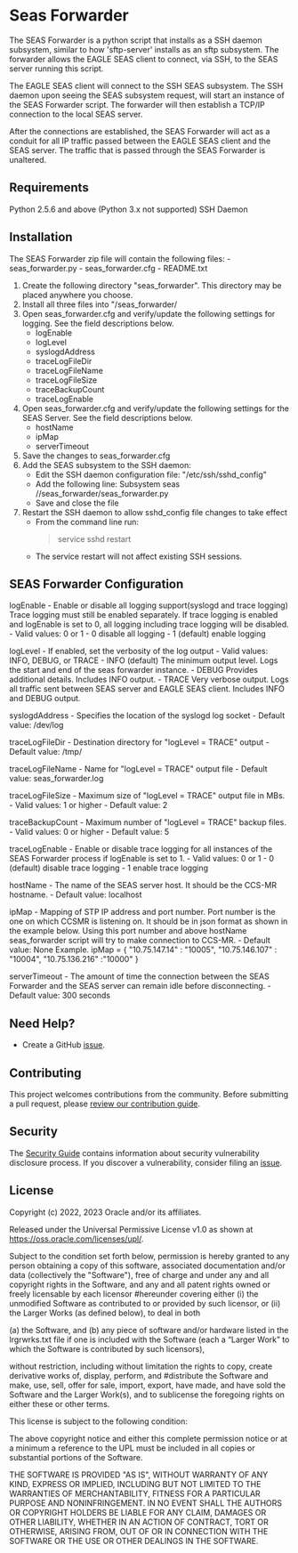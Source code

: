 # Seas Forwarder

The SEAS Forwarder is a python script that installs as a SSH daemon subsystem,
similar to how 'sftp-server' installs as an sftp subsystem.  The forwarder
allows the EAGLE SEAS client to connect, via SSH, to the SEAS server running
this script.

The EAGLE SEAS client will connect to the SSH SEAS subsystem.  The SSH daemon
upon seeing the SEAS subsystem request, will start an instance of the SEAS
Forwarder script.  The forwarder will then establish a TCP/IP connection to
the local SEAS server.

After the connections are established, the SEAS Forwarder will act as a
conduit for all IP traffic passed between the EAGLE SEAS client and the SEAS
server.  The traffic that is passed through the SEAS Forwarder is unaltered.

Requirements
------------
Python 2.5.6 and above (Python 3.x not supported)
SSH Daemon

## Installation

The SEAS Forwarder zip file will contain the following files:
    - seas_forwarder.py
    - seas_forwarder.cfg
    - README.txt

1. Create the following directory "seas_forwarder".  This directory may be 
   placed anywhere you choose.
2. Install all three files into "<install path>/seas_forwarder/
3. Open seas_forwarder.cfg and verify/update the following settings for
   logging.  See the field descriptions below.
    - logEnable
    - logLevel
    - syslogdAddress
    - traceLogFileDir
    - traceLogFileName
    - traceLogFileSize
    - traceBackupCount
    - traceLogEnable
4. Open seas_forwarder.cfg and verify/update the following settings for the
   SEAS Server.  See the field descriptions below.
    - hostName
    - ipMap
    - serverTimeout
5. Save the changes to seas_forwarder.cfg
6. Add the SEAS subsystem to the SSH daemon:
    - Edit the SSH daemon configuration file: "/etc/ssh/sshd_config"
    - Add the following line:
        Subsystem   seas    /<install path>/seas_forwarder/seas_forwarder.py
    - Save and close the file
7. Restart the SSH daemon to allow sshd_config file changes to take effect
    - From the command line run:
        > service sshd restart
    - The service restart will not affect existing SSH sessions.


SEAS Forwarder Configuration
----------------------------
logEnable - Enable or disable all logging support(syslogd and trace logging)
            Trace logging must still be enabled separately.  If trace logging
            is enabled and logEnable is set to 0, all logging including trace
            logging will be disabled.
    - Valid values:  0 or 1
    - 0 disable all logging
    - 1 (default) enable logging

logLevel - If enabled, set the verbosity of the log output
    - Valid values: INFO, DEBUG, or TRACE
    - INFO (default) The minimum output level.  Logs the start and end of the
                     seas forwarder instance.
    - DEBUG  Provides additional details.  Includes INFO output.
    - TRACE  Very verbose output.  Logs all traffic sent between SEAS server
             and EAGLE SEAS client.  Includes INFO and DEBUG output.

syslogdAddress - Specifies the location of the syslogd log socket
    - Default value:  /dev/log

traceLogFileDir - Destination directory for "logLevel = TRACE" output
    - Default value:  /tmp/

traceLogFileName - Name for "logLevel = TRACE" output file
    - Default value:  seas_forwarder.log

traceLogFileSize - Maximum size of "logLevel = TRACE" output file in MBs.
    - Valid values:   1 or higher
    - Default value:  2

traceBackupCount -  Maximum number of "logLevel = TRACE" backup files.
    - Valid values:   0 or higher
    - Default value:  5

traceLogEnable - Enable or disable trace logging for all instances of the
                      SEAS Forwarder process if logEnable is set to 1.
    - Valid values:  0 or 1
    - 0 (default) disable trace logging
    - 1 enable trace logging

hostName - The name of the SEAS server host. It should be the CCS-MR hostname.
    - Default value:  localhost

ipMap - Mapping of STP IP address and port number. Port number is the one on which CCSMR is listening on.
            It should be in json format as shown in the example below.
            Using this port number and above hostName seas_forwarder script will try to make connection to CCS-MR.
    - Default value:  None
Example.
ipMap = {
    "10.75.147.14" : "10005",
    "10.75.146.107" : "10004",
    "10.75.136.216" :"10000"
    }

serverTimeout - The amount of time the connection between the SEAS
                Forwarder and the SEAS server can remain idle before
                disconnecting.
    - Default value:  300 seconds

## Need Help?

* Create a GitHub [issue](https://github.com/oracle-samples/seas-forwarder/issues).

## Contributing

This project welcomes contributions from the community. Before submitting a pull request, please [review our contribution guide](./CONTRIBUTING.md).

## Security

The [Security Guide](./SECURITY.md) contains information about security vulnerability disclosure process. If you discover a vulnerability, consider filing an [issue](https://github.com/oracle-samples/seas-forwarder/issues).

## License

Copyright (c) 2022, 2023 Oracle and/or its affiliates.

Released under the Universal Permissive License v1.0 as shown at
<https://oss.oracle.com/licenses/upl/>.

Subject to the condition set forth below, permission is hereby granted to any person obtaining a copy of this software, associated documentation and/or data (collectively the "Software"), free of charge and under any and all copyright rights in the Software, and any and all patent rights owned or freely licensable by each licensor #hereunder covering either (i) the unmodified Software as contributed to or provided by such licensor, or (ii) the Larger Works (as defined below), to deal in both

(a) the Software, and 
(b) any piece of software and/or hardware listed in the lrgrwrks.txt file if one is included with the Software (each a “Larger Work” to which the Software is contributed by such licensors),

without restriction, including without limitation the rights to copy, create derivative works of, display, perform, and #distribute the Software and make, use, sell, offer for sale, import, export, have made, and have sold the Software and the Larger Work(s), and to sublicense the foregoing rights on either these or other terms.

This license is subject to the following condition:

The above copyright notice and either this complete permission notice or at a minimum a reference to the UPL must be included in all copies or substantial portions of the Software.

THE SOFTWARE IS PROVIDED "AS IS", WITHOUT WARRANTY OF ANY KIND, EXPRESS OR IMPLIED, INCLUDING BUT NOT LIMITED TO THE WARRANTIES OF MERCHANTABILITY, FITNESS FOR A PARTICULAR PURPOSE AND NONINFRINGEMENT. IN NO EVENT SHALL THE AUTHORS OR COPYRIGHT HOLDERS BE LIABLE FOR ANY CLAIM, DAMAGES OR OTHER LIABILITY, WHETHER IN AN ACTION OF CONTRACT, TORT OR OTHERWISE, ARISING FROM, OUT OF OR IN CONNECTION WITH THE SOFTWARE OR THE USE OR OTHER DEALINGS IN THE SOFTWARE.
